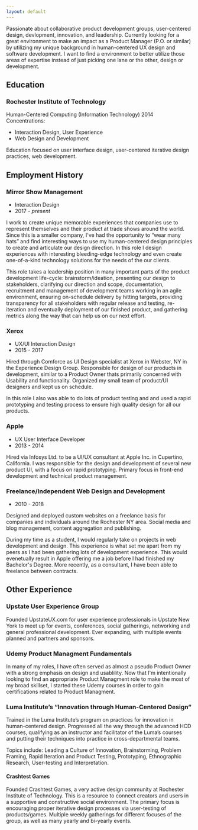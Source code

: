 ```yaml
---
layout: default
---
```

<!--[Download PDF Resume](davidSutton.pdf)-->

Passionate about collaborative product development groups, user-centered design, devlopment, innovation, and leadership. Currently looking for a great environment to make an impact as a Product Manager (P.O. or similar) by utilizing my unique background in human-centered UX design and software development. I want to find a environment to better utilize those areas of expertise instead of just picking one lane or the other, design or development.

<!-- 
My passion project is Upstate UX, a group I have created for designers, developers, and students to learn, teach, and collaborate in the Rochester area. We do workshops, discussions, networking, confereces, Q&A and community outreach. My goal is to see this amazing scale beyond the limits of what I can accomplish out-of-pocket.
-->
## Education

### Rochester Institute of Technology 
Human-Centered Computing (Information Technology) 2014
Concentrations:
- Interaction Design, User Experience
- Web Design and Development

Education focused on user interface design, user-centered iterative design practices, web development.

## Employment History

### Mirror Show Management
- Interaction Design
- 2017 - *present*

I work to create unique memorable experiences that companies use to represent themselves and their product at trade shows around the world. Since this is a smaller company, I've had the opportunity to “wear many hats” and find interesting ways to use my human-centered design principles to create and articulate our design direction. In this role I design experiences with interesting bleeding-edge technology and even create one-of-a-kind technology solutions for the needs of the our clients.

This role takes a leadership position in many important parts of the product development life-cycle: brainstorm/ideation, presenting our design to stakeholders, clarifying our direction and scope, documentation, recruitment and management of development teams working in an agile environment, ensuring on-schedule delivery by hitting targets, providing transparency for all stakeholders with regular release and testing, re-iteration and eventually deployment of our finished product, and gathering metrics along the way that can help us on our next effort.

### Xerox
- UX/UI Interaction Design
- 2015 - 2017

Hired through Comforce as UI Design specialist at Xerox in Webster, NY in the Experience Design Group. Responsible for design of our products in development, similar to a Product Owner thats primarily concerned with Usability and functionality. Organized my small team of product/UI designers and kept us on schedule.

In this role I also was able to do lots of product testing and and used a rapid prototyping and testing process to ensure high quality design for all our products.

### Apple
- UX User Interface Developer
- 2013 - 2014

Hired via Infosys Ltd. to be a UI/UX consultant at Apple Inc. in Cupertino, California. I was responsible for the design and development of several new product UI, with a focus on rapid prototyping. Primary focus in front-end development and technical product management.

### Freelance/Independent Web Design and Development
- 2010 - 2018

Designed and deployed custom websites on a freelance basis for companies and individuals around the Rochester NY area. Social media and blog management, content aggregation and publishing.

During my time as a student, I would regularly take on projects in web development and design. This experience is what set me apart from my peers as I had been gathering lots of development experience. This would evenetually result in Apple offering me a job before I had finished my Bachelor's Degree. More recently, as a consultant, I have been able to freelance between contracts.

## Other Experience

### Upstate User Experience Group
Founded UpstateUX.com for user experience professionals in Upstate New York to meet up for events, conferences, social gatherings, networking and general professional development. Ever expanding, with multiple events planned and partners and sponsors.

### Udemy Product Managment Fundamentals
In many of my roles, I have often served as almost a pseudo Product Owner with a strong emphasis on design and usablility. Now that I'm intentionally looking to find an appropriate Product Managment role to make the most of my broad skillset, I started these Udemy courses in order to gain certifications related to Product Managment.

### Luma Institute’s “Innovation through Human-Centered Design“
Trained in the Luma Institute’s program on practices for innovation in human-centered design. Progressed all the way through the advanced HCD courses, qualifying as an instructor and facilitator of the Luma’s courses and putting their techniques into practice in cross-departmental teams. 

Topics include: Leading a Culture of Innovation, Brainstorming, Problem Framing, Rapid Iteration and Product Testing, Prototyping, Ethnographic Research, User-testing and Interpretation.

#### Crashtest Games
Founded Crashtest Games, a very active design community at Rochester Institute of Technology. This is a resource to connect creators and users in a supportive and constructive social environment. The primary focus is encouraging proper iterative design processes via user-testing of products/games. Multiple weekly gatherings for different focuses of the group, as well as many yearly and bi-yearly events.

<!-- 

## Technical Proficiencies

- General Design:
	- PhotoShop
	- Illustrator
	- Sketch App
- UX and Interface Design:
	- inVision
	- Axure
	- Balsamiq
- Web Design:
	- HTML5
	- CSS
	- SASS
	- LESS
	- Bootstrap
	- Jekyll 
- Programming and Scripting:
	- Javascript
	- JQuery
	- Git
	- LaTeX
	- Python 

### Rochester Institude of Technology
- Interaction Design Assistant Teacher
- 2012 - 2014

Assisted in instruction, evaluation, and tutoring of students in the Human-centered computing program at Rochester Institute of Technology.

In this role I got my first taste of helping others learn how to get the most out of their work using human-centered design processes. Around the time this ended, I started building up Upstate UX, where I would be able to do the same, but on a larger scale.




OLD:




As a proud product of the technical design ecosystems at Rochester Institute of Technology, Apple, and Xerox, I’ve always worked to build great collaborative design communities and produce great products. Through [Upstate UX,](http://upstateUX.com) we are creating a space for designers to learn from each other and collaborate in the Rochester area.

## Technical Proficiencies

**General Design:** [PhotoShop](http://www.adobe.com/products/photoshop.html), [Illustrator](http://www.adobe.com/products/illustrator.html), [Sketch App](https://www.sketchapp.com/)

**UX and Interface Design:** [inVision](https://www.invisionapp.com/), [Framer.js](https://github.com/koenbok/Framer), [Axure](https://www.axure.com/), [Framer Studio](https://www.framer.com), [Balsamiq](https://balsamiq.com/)

**Web Design:** HTML5, CSS, [SASS](http://sass-lang.com/), [LESS](http://lesscss.org/), [Bootstrap](http://getbootstrap.com/), [Jekyll](https://jekyllrb.com) 

**Programming and Scripting:** [Javascript](https://www.javascript.com/), [JQuery](https://jquery.com/), [Git](https://git-scm.com/), [LaTeX](https://www.latex-project.org/), [Python](https://www.python.org/)

## Current Employment
### Mirrorshow Management
- Interactive Design
- 2017 - *PRESENT*

I work to create unique memorable experiences that companies use to represent themselves and their product at large trade-shows around the world. Since this is a smaller company, this has given me the opportunity to "wear many hats" and find interesting ways to use human-centered design principles to create and articulate our design decisions and direction. In this role I get to design experiences with interesting bleeding-edge technology and even create one-of-a-kind technology solutions for the needs of the particular client.

## Recent Employment

### Xerox
- UX/UI Interaction Design
- 2015 - 2017

Hired via Comforce as UI Design specialist at Xerox in Webster, NY in the Experience Design Group. As a major part of our multidisciplinary UX team, I work in the design and development of user interfaces for touchscreen devices. Integrating iterative user-centered design principles into product design and information architecture design.

Most of my early work in this role was focused on similar products within the Multifunction Printing Device umbrella. More recently my role has expanded beyond my original group of products and into new features and products across the corporation. This heavily involves interdepartmental coordination, user experience research, high-fidelity prototyping and iterative design through rapid prototype-driven user-testing.

### Apple
- UX User Interface Developer
- 2013 - 2014

Hired via Infosys Ltd. to be a UI/UX consultant at Apple Inc. in Cupertino, California. At Apple I designed and developed new UI, with a focus on rapid prototyping and testing. Primary focus in front-end development and technical product management.

### Rochester Institude of Technology
- Interaction Design Assistant Teacher
- 2012 - 2014

Assisted in instruction, evaluation, and tutoring of students in the Human-centered computing program at Rochester Institute of Technology.

### Freelance/Independent Web Design and Development
- 2010 - 2014

Designed and deployed custom websites on a freelance basis for companies and individuals around the Rochester NY area. Social media and blog management, content aggregation and publishing.

## Miscellaneous Experience

### Upstate User Experience Group
Created [UpstateUX.com](http://UpstateUX.com) for user experience professionals in Upstate New York to meet up for events, conferences, social gatherings, networking and general professional development. Ever expanding, with multiple events planned and partners and sponsors.

### Luma Institute’s “Innovation through Human-Centered Design“
Trained in the Luma Institute’s program on practices for innovation in human-centered design. Progressed all the way through the advanced HCD courses, qualifying as an instructor and facilitator of the Luma’s courses and putting their techniques into practice in cross-departmental teams. 

Topics include: Leading a Culture of Innovation, Brainstorming, Problem Framing, Rapid Iteration and Product Testing, Prototyping, Ethnographic Research, User-testing and Interpretation.

## Education

### Rochester Institute of Technology 
Human-Centered Computing (Information Technology) 2014

Education focused on user interface design, user-centered iterative design practices, web development.

#### Concentrations:

- Interaction Design, User Experience
- Web Design and Development

### Crashtest Games
Founded Crashtest Games, a very active design community at Rochester Institute of Technology. This is a resource to connect creators and users in a supportive and constructive social environment. The primary focus is encouraging proper iterative design processes via user-testing of games. Multiple weekly gatherings for different focuses of the group, as well as many yearly and bi-yearly events.

-->
